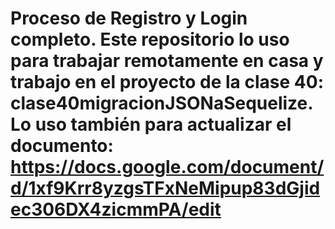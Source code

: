 # Proceso de Registro y Login completo. Este repositorio lo uso para trabajar remotamente en casa y trabajo en el proyecto de la clase 40: clase40migracionJSONaSequelize. Lo uso también para actualizar el documento: https://docs.google.com/document/d/1xf9Krr8yzgsTFxNeMipup83dGjidec306DX4zicmmPA/edit
